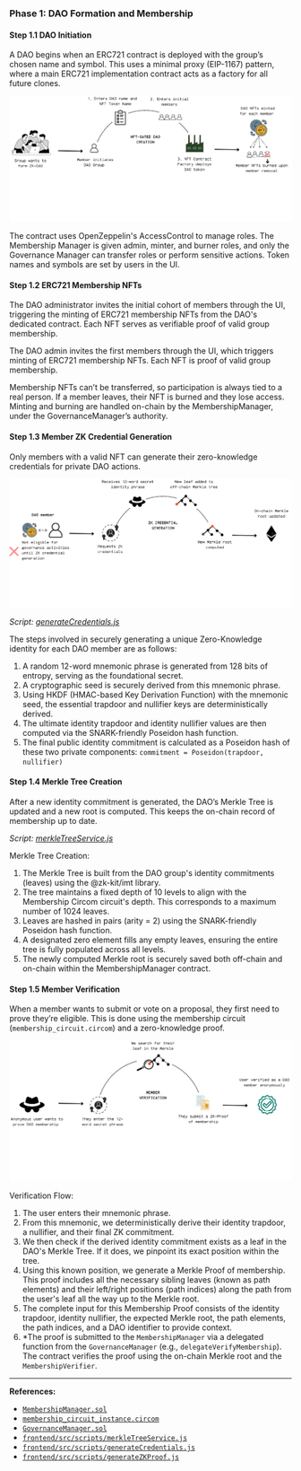 
### Phase 1: DAO Formation and Membership
#### Step 1.1 DAO Initiation

A DAO begins when an ERC721 contract is deployed with the group’s chosen name and symbol. This uses a minimal proxy (EIP-1167) pattern, where a main ERC721 implementation contract acts as a factory for all future clones.

![DAO formation & membership](../frontend/src/assets/dao-creation.png)

The contract uses OpenZeppelin's AccessControl to manage roles. The Membership Manager is given admin, minter, and burner roles, and only the Governance Manager can transfer roles or perform sensitive actions. Token names and symbols are set by users in the UI.

#### Step 1.2 ERC721 Membership NFTs

The DAO administrator invites the initial cohort of members through the UI, triggering the minting of ERC721 membership NFTs from the DAO's dedicated contract. Each NFT serves as verifiable proof of valid group membership.

The DAO admin invites the first members through the UI, which triggers minting of ERC721 membership NFTs. Each NFT is proof of valid group membership.

Membership NFTs can’t be transferred, so participation is always tied to a real person. If a member leaves, their NFT is burned and they lose access. Minting and burning are handled on-chain by the MembershipManager, under the GovernanceManager’s authority.

#### Step 1.3 Member ZK Credential Generation

Only members with a valid NFT can generate their zero-knowledge credentials for private DAO actions.

![ZK credential generation](../frontend/src/assets/zk-credentials.png)

*Script: [generateCredentials.js](frontend/src/scripts/generateCredentials.js)*

The steps involved in securely generating a unique Zero-Knowledge identity for each DAO member are as follows:
1. A random 12-word mnemonic phrase is generated from 128 bits of entropy, serving as the foundational secret.
2. A cryptographic seed is securely derived from this mnemonic phrase.
3. Using HKDF (HMAC-based Key Derivation Function) with the mnemonic seed, the essential trapdoor and nullifier keys are deterministically derived.
4. The ultimate identity trapdoor and identity nullifier values are then computed via the SNARK-friendly Poseidon hash function.
5. The final public identity commitment is calculated as a Poseidon hash of these two private components: `commitment = Poseidon(trapdoor, nullifier)`

#### Step 1.4 Merkle Tree Creation 

After a new identity commitment is generated, the DAO’s Merkle Tree is updated and a new root is computed. This keeps the on-chain record of membership up to date.

*Script: [merkleTreeService.js](frontend/src/scripts/merkleTreeService.js)*

Merkle Tree Creation:
1. The Merkle Tree is built from the DAO group's identity commitments (leaves) using the @zk-kit/imt library.
2. The tree maintains a fixed depth of 10 levels to align with the Membership Circom circuit's depth. This corresponds to a maximum number of 1024 leaves.
3. Leaves are hashed in pairs (arity = 2) using the SNARK-friendly Poseidon hash function.
4. A designated zero element fills any empty leaves, ensuring the entire tree is fully populated across all levels.
5. The newly computed Merkle root is securely saved both off-chain and on-chain within the MembershipManager contract.

#### Step 1.5 Member Verification

When a member wants to submit or vote on a proposal, they first need to prove they’re eligible. This is done using the membership circuit (`membership_circuit.circom`) and a zero-knowledge proof.

![Member verification](../frontend/src/assets/member-verification.png)

Verification Flow:
1. The user enters their mnemonic phrase.
2. From this mnemonic, we deterministically derive their identity trapdoor, a nullifier, and their final ZK commitment.
3. We then check if the derived identity commitment exists as a leaf in the DAO's Merkle Tree. If it does, we pinpoint its exact position within the tree.
4. Using this known position, we generate a Merkle Proof of membership. This proof includes all the necessary sibling leaves (known as path elements) and their left/right positions (path indices) along the path from the user's leaf all the way up to the Merkle root.
5. The complete input for this Membership Proof consists of the identity trapdoor, identity nullifier, the expected Merkle root, the path elements, the path indices, and a DAO identifier to provide context.
6. *The proof is submitted to the `MembershipManager` via a delegated function from the `GovernanceManager` (e.g., `delegateVerifyMembership`). The contract verifies the proof using the on-chain Merkle root and the `MembershipVerifier`.

---

**References:**
- [`MembershipManager.sol`](../hardhat/contracts/managers/MembershipManager.sol)
- [`membership_circuit_instance.circom`](../zk/circuits/membership/membership_circuit_instance.circom)
- [`GovernanceManager.sol`](../hardhat/contracts/governance/GovernanceManager.sol)
- [`frontend/src/scripts/merkleTreeService.js`](../frontend/src/scripts/merkleTreeService.js)
- [`frontend/src/scripts/generateCredentials.js`](../frontend/src/scripts/generateCredentials-browser-safe.js)
- [`frontend/src/scripts/generateZKProof.js`](../frontend/src/scripts/generateZKProof.js)